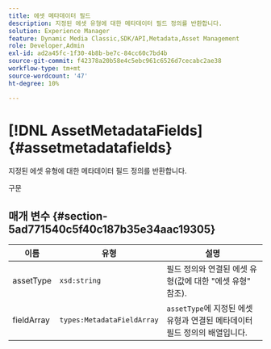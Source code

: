 ```yaml
---
title: 에셋 메타데이터 필드
description: 지정된 에셋 유형에 대한 메타데이터 필드 정의를 반환합니다.
solution: Experience Manager
feature: Dynamic Media Classic,SDK/API,Metadata,Asset Management
role: Developer,Admin
exl-id: ad2a45fc-1f30-4b8b-be7c-84cc60c7bd4b
source-git-commit: f42378a20b58e4c5ebc961c6526d7cecabc2ae38
workflow-type: tm+mt
source-wordcount: '47'
ht-degree: 10%

---
```


# [!DNL AssetMetadataFields]{#assetmetadatafields}

지정된 에셋 유형에 대한 메타데이터 필드 정의를 반환합니다.

구문

## 매개 변수 {#section-5ad771540c5f40c187b35e34aac19305}

| 이름 | 유형 | 설명 |
|---|---|---|
| assetType | `xsd:string` | 필드 정의와 연결된 에셋 유형(값에 대한 &quot;에셋 유형&quot; 참조). |
| fieldArray | `types:MetadataFieldArray` | `assetType`에 지정된 에셋 유형과 연결된 메타데이터 필드 정의의 배열입니다. |
